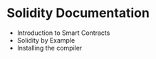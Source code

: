 # Solidity Documentation

- Introduction to Smart Contracts
- Solidity by Example
- Installing the compiler
